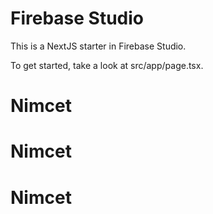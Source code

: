# Firebase Studio

This is a NextJS starter in Firebase Studio.

To get started, take a look at src/app/page.tsx.
# Nimcet
# Nimcet
# Nimcet
